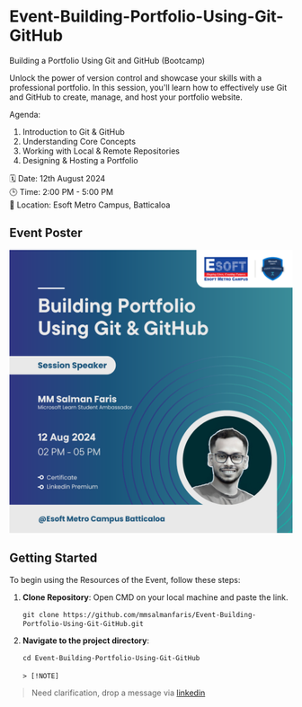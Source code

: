 # Event-Building-Portfolio-Using-Git-GitHub
Building a Portfolio Using Git and GitHub (Bootcamp)

Unlock the power of version control and showcase your skills with a professional portfolio. In this session, you'll learn how to effectively use Git and GitHub to create, manage, and host your portfolio website.

Agenda:
1. Introduction to Git & GitHub
2. Understanding Core Concepts
3. Working with Local & Remote Repositories
4. Designing & Hosting a Portfolio

🗓 Date: 12th August 2024  
🕒 Time: 2:00 PM - 5:00 PM  
📍 Location: Esoft Metro Campus, Batticaloa

## Event Poster

![Poster of the event](https://raw.githubusercontent.com/mmsalmanfaris/Event-Building-Portfolio-Using-Git-GitHub/main/Event%20Poster.png)


## Getting Started

To begin using the Resources of the Event, follow these steps:

1. **Clone Repository**: Open CMD on your local machine and paste the link.
   
   ```
   git clone https://github.com/mmsalmanfaris/Event-Building-Portfolio-Using-Git-GitHub.git
   ```
2. **Navigate to the project directory**:
   
   ```
   cd Event-Building-Portfolio-Using-Git-GitHub

   > [!NOTE]
> Need clarification, drop a message via [linkedin](https://www.linkedin.com/in/mmsalmanfaris/)
   ```

